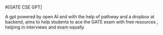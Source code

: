 #[GATE CSE GPT]

A gpt powered by open AI and with the help of pathway and a dropbox at backend, aims to help students to ace the GATE exam with free resources , helping in interviews and exam equally
